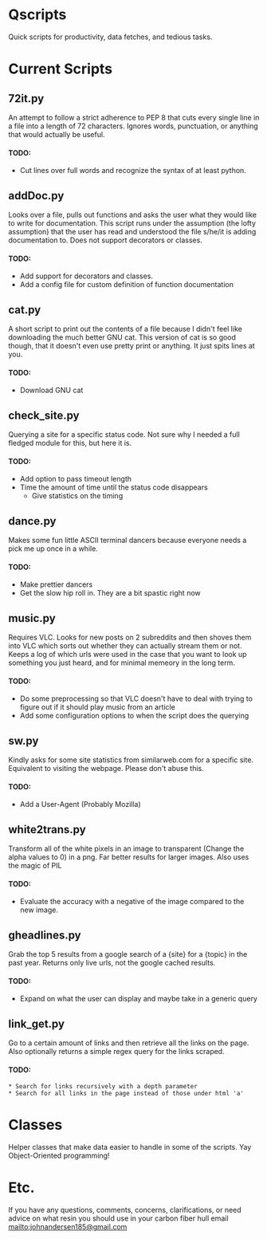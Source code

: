 # Qscripts
Quick scripts for productivity, data fetches, and tedious tasks.

Current Scripts
===============

## 72it.py

An attempt to follow a strict adherence to PEP 8 that cuts every single line in a file into a length of 72 characters. Ignores words, punctuation, or anything that would actually be useful.

#### TODO:
  * Cut lines over full words and recognize the syntax of at least python.

## addDoc.py

Looks over a file, pulls out functions and asks the user what they would like to write for documentation. This script runs under the assumption (the lofty assumption) that the user has read and understood the file s/he/it is adding documentation to. Does not support decorators or classes.

#### TODO:
  * Add support for decorators and classes.
  * Add a config file for custom definition of function documentation

## cat.py

A short script to print out the contents of a file because I didn't feel like downloading the much better GNU cat. This version of cat is so good though, that it doesn't even use pretty print or anything. It just spits lines at you.

#### TODO:
  * Download GNU cat

## check_site.py

Querying a site for a specific status code. Not sure why I needed a full fledged module for this, but here it is.

#### TODO:
  * Add option to pass timeout length
  * Time the amount of time until the status code disappears
    * Give statistics on the timing

## dance.py

Makes some fun little ASCII terminal dancers because everyone needs a pick me up once in a while.

#### TODO:
  * Make prettier dancers
  * Get the slow hip roll in. They are a bit spastic right now

## music.py

Requires VLC. Looks for new posts on 2 subreddits and then shoves them into VLC which sorts out whether they can actually stream them or not. Keeps a log of which urls were used in the case that you want to look up something you just heard, and for minimal memeory in the long term.

#### TODO:
  * Do some preprocessing so that VLC doesn't have to deal with trying to figure out if it should play music from an article
  * Add some configuration options to when the script does the querying

## sw.py

Kindly asks for some site statistics from similarweb.com for a specific site. Equivalent to visiting the webpage. Please don't abuse this.

#### TODO:
  * Add a User-Agent (Probably Mozilla)

## white2trans.py

Transform all of the white pixels in an image to transparent (Change the alpha values to 0) in a png. Far better results for larger images. Also uses the magic of PIL

#### TODO:
  * Evaluate the accuracy with a negative of the image compared to the new image.

## gheadlines.py

Grab the top 5 results from a google search of a {site} for a {topic} in the past year. Returns only live urls, not the google cached results.

#### TODO:
  * Expand on what the user can display and maybe take in a generic query

## link_get.py

Go to a certain amount of links and then retrieve all the links on the page. Also optionally returns a simple regex query for the links scraped.

#### TODO:
    * Search for links recursively with a depth parameter
    * Search for all links in the page instead of those under html 'a'

Classes
=======

Helper classes that make data easier to handle in some of the scripts. Yay Object-Oriented programming!

Etc.
====

If you have any questions, comments, concerns, clarifications, or need advice on what resin you should use in your carbon fiber hull email <mailto:johnandersen185@gmail.com>
